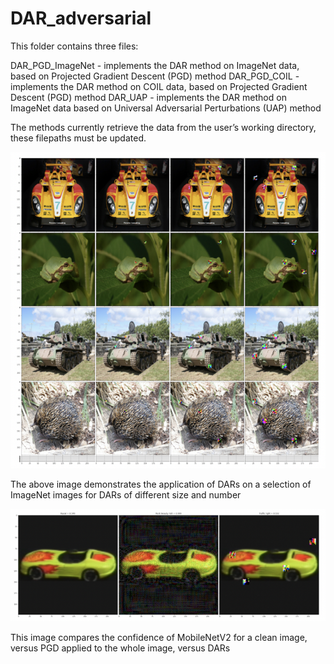 # DAR_adversarial

This folder contains three files: 

DAR_PGD_ImageNet - implements the DAR method on ImageNet data, based on Projected Gradient Descent (PGD) method
DAR_PGD_COIL - implements the DAR method on COIL data, based on Projected Gradient Descent (PGD) method
DAR_UAP - implements the DAR method on ImageNet data based on Universal Adversarial Perturbations (UAP) method

The methods currently retrieve the data from the user’s working directory, these filepaths must be updated.

![My image](ImageNetDARS.png)

The above image demonstrates the application of DARs on a selection of ImageNet images for DARs of different size and number

![My image](Racer.png)

This image compares the confidence of MobileNetV2 for a clean image, versus PGD applied to the whole image, versus DARs
